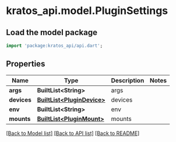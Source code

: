# kratos_api.model.PluginSettings

## Load the model package
```dart
import 'package:kratos_api/api.dart';
```

## Properties
Name | Type | Description | Notes
------------ | ------------- | ------------- | -------------
**args** | **BuiltList&lt;String&gt;** | args | 
**devices** | [**BuiltList&lt;PluginDevice&gt;**](PluginDevice.md) | devices | 
**env** | **BuiltList&lt;String&gt;** | env | 
**mounts** | [**BuiltList&lt;PluginMount&gt;**](PluginMount.md) | mounts | 

[[Back to Model list]](../README.md#documentation-for-models) [[Back to API list]](../README.md#documentation-for-api-endpoints) [[Back to README]](../README.md)


